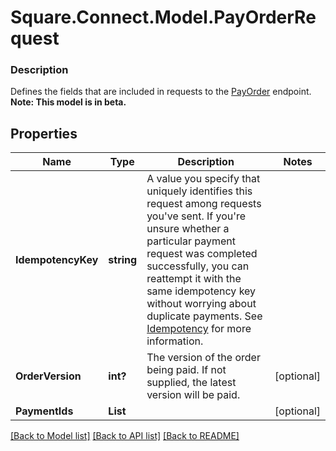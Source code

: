# Square.Connect.Model.PayOrderRequest

### Description

Defines the fields that are included in requests to the [PayOrder](#endpoint-payorder) endpoint.
**Note: This model is in beta.**

## Properties

Name | Type | Description | Notes
------------ | ------------- | ------------- | -------------
**IdempotencyKey** | **string** | A value you specify that uniquely identifies this request among requests you&#39;ve sent. If you&#39;re unsure whether a particular payment request was completed successfully, you can reattempt it with the same idempotency key without worrying about duplicate payments.  See [Idempotency](https://developer.squareup.com/docs/working-with-apis/idempotency) for more information. | 
**OrderVersion** | **int?** | The version of the order being paid. If not supplied, the latest version will be paid. | [optional] 
**PaymentIds** | **List<string>** |  | [optional] 



[[Back to Model list]](../README.md#documentation-for-models) [[Back to API list]](../README.md#documentation-for-api-endpoints) [[Back to README]](../README.md)

